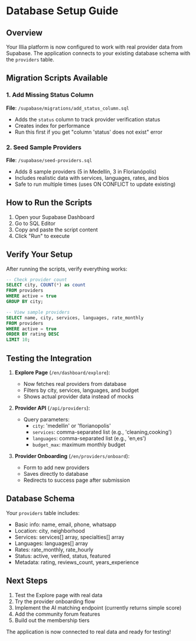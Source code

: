 # Database Setup Guide

## Overview
Your Illia platform is now configured to work with real provider data from Supabase. The application connects to your existing database schema with the `providers` table.

## Migration Scripts Available

### 1. Add Missing Status Column
**File**: `/supabase/migrations/add_status_column.sql`
- Adds the `status` column to track provider verification status
- Creates index for performance
- Run this first if you get "column 'status' does not exist" error

### 2. Seed Sample Providers
**File**: `/supabase/seed-providers.sql`
- Adds 8 sample providers (5 in Medellín, 3 in Florianópolis)
- Includes realistic data with services, languages, rates, and bios
- Safe to run multiple times (uses ON CONFLICT to update existing)

## How to Run the Scripts

1. Open your Supabase Dashboard
2. Go to SQL Editor
3. Copy and paste the script content
4. Click "Run" to execute

## Verify Your Setup

After running the scripts, verify everything works:

```sql
-- Check provider count
SELECT city, COUNT(*) as count
FROM providers
WHERE active = true
GROUP BY city;

-- View sample providers
SELECT name, city, services, languages, rate_monthly
FROM providers
WHERE active = true
ORDER BY rating DESC
LIMIT 10;
```

## Testing the Integration

1. **Explore Page** (`/en/dashboard/explore`):
   - Now fetches real providers from database
   - Filters by city, services, languages, and budget
   - Shows actual provider data instead of mocks

2. **Provider API** (`/api/providers`):
   - Query parameters:
     - `city`: 'medellin' or 'florianopolis'
     - `services`: comma-separated list (e.g., 'cleaning,cooking')
     - `languages`: comma-separated list (e.g., 'en,es')
     - `budget_max`: maximum monthly budget

3. **Provider Onboarding** (`/en/providers/onboard`):
   - Form to add new providers
   - Saves directly to database
   - Redirects to success page after submission

## Database Schema

Your `providers` table includes:
- Basic info: name, email, phone, whatsapp
- Location: city, neighborhood
- Services: services[] array, specialties[] array
- Languages: languages[] array
- Rates: rate_monthly, rate_hourly
- Status: active, verified, status, featured
- Metadata: rating, reviews_count, years_experience

## Next Steps

1. Test the Explore page with real data
2. Try the provider onboarding flow
3. Implement the AI matching endpoint (currently returns simple score)
4. Add the community forum features
5. Build out the membership tiers

The application is now connected to real data and ready for testing!